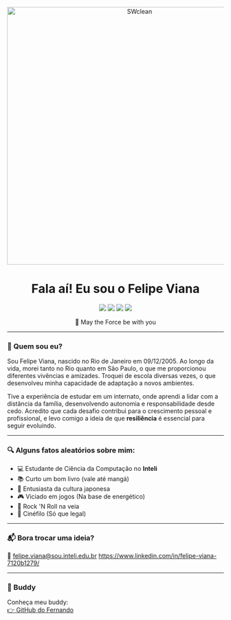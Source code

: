 <p align="center">
  <img src="https://github.com/user-attachments/assets/6d3463a0-2675-422b-9de9-fc0513228a38" alt="SWclean" width="600" />
</p>

<h1 align="center">Fala aí! Eu sou o Felipe Viana</h1>

<p align="center">
  <img src="https://img.shields.io/badge/Gamer%20Mode%20On-9146FF?style=for-the-badge&logo=gamepad&logoColor=white" />
  <img src="https://img.shields.io/badge/Inteli%20Student-blue?style=for-the-badge&logo=graduation-cap&logoColor=white" />
  <img src="https://img.shields.io/badge/Rock%20'n'%20Roll🤘-black?style=for-the-badge" />
    <img src="https://img.shields.io/badge/Livros%20%26%20Mangás📚-orange?style=for-the-badge" />

<p align="center">🚀 May the Force be with you</p>

</p>

---

### 🧠 Quem sou eu?

Sou Felipe Viana, nascido no Rio de Janeiro em 09/12/2005. Ao longo da vida, morei tanto no Rio quanto em São Paulo, o que me proporcionou diferentes vivências e amizades. Troquei de escola diversas vezes, o que desenvolveu minha capacidade de adaptação a novos ambientes.

Tive a experiência de estudar em um internato, onde aprendi a lidar com a distância da família, desenvolvendo autonomia e responsabilidade desde cedo. Acredito que cada desafio contribui para o crescimento pessoal e profissional, e levo comigo a ideia de que **resiliência** é essencial para seguir evoluindo.

---

### 🔍 Alguns fatos aleatórios sobre mim:

- 💻 Estudante de Ciência da Computação no **Inteli**
- 📚 Curto um bom livro (vale até mangá)
- 👺 Entusiasta da cultura japonesa
- 🎮 Viciado em jogos (Na base de energético)
- 🤘 Rock 'N Roll na veia
- 🎥 Cinéfilo (Só que legal)

---

### 📬 Bora trocar uma ideia?

📧 felipe.viana@sou.inteli.edu.br
https://www.linkedin.com/in/felipe-viana-7120b1279/

---

### 🤝 Buddy

Conheça meu buddy:  
[👉 GitHub do Fernando](https://github.com/fnandomachado)
